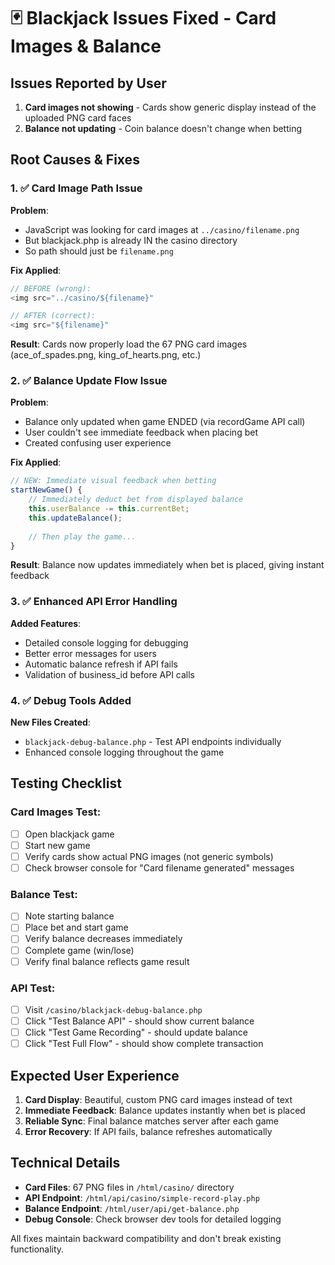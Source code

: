 # 🃏 Blackjack Issues Fixed - Card Images & Balance

## Issues Reported by User
1. **Card images not showing** - Cards show generic display instead of the uploaded PNG card faces
2. **Balance not updating** - Coin balance doesn't change when betting

## Root Causes & Fixes

### 1. ✅ **Card Image Path Issue**

**Problem**: 
- JavaScript was looking for card images at `../casino/filename.png` 
- But blackjack.php is already IN the casino directory
- So path should just be `filename.png`

**Fix Applied**:
```javascript
// BEFORE (wrong):
<img src="../casino/${filename}" 

// AFTER (correct):
<img src="${filename}"
```

**Result**: Cards now properly load the 67 PNG card images (ace_of_spades.png, king_of_hearts.png, etc.)

### 2. ✅ **Balance Update Flow Issue**

**Problem**: 
- Balance only updated when game ENDED (via recordGame API call)
- User couldn't see immediate feedback when placing bet
- Created confusing user experience

**Fix Applied**:
```javascript
// NEW: Immediate visual feedback when betting
startNewGame() {
    // Immediately deduct bet from displayed balance
    this.userBalance -= this.currentBet;
    this.updateBalance();
    
    // Then play the game...
}
```

**Result**: Balance now updates immediately when bet is placed, giving instant feedback

### 3. ✅ **Enhanced API Error Handling**

**Added Features**:
- Detailed console logging for debugging
- Better error messages for users
- Automatic balance refresh if API fails
- Validation of business_id before API calls

### 4. ✅ **Debug Tools Added**

**New Files Created**:
- `blackjack-debug-balance.php` - Test API endpoints individually
- Enhanced console logging throughout the game

## Testing Checklist

### Card Images Test:
- [ ] Open blackjack game
- [ ] Start new game 
- [ ] Verify cards show actual PNG images (not generic symbols)
- [ ] Check browser console for "Card filename generated" messages

### Balance Test:
- [ ] Note starting balance
- [ ] Place bet and start game
- [ ] Verify balance decreases immediately 
- [ ] Complete game (win/lose)
- [ ] Verify final balance reflects game result

### API Test:
- [ ] Visit `/casino/blackjack-debug-balance.php`
- [ ] Click "Test Balance API" - should show current balance
- [ ] Click "Test Game Recording" - should update balance
- [ ] Click "Test Full Flow" - should show complete transaction

## Expected User Experience

1. **Card Display**: Beautiful, custom PNG card images instead of text
2. **Immediate Feedback**: Balance updates instantly when bet is placed
3. **Reliable Sync**: Final balance matches server after each game
4. **Error Recovery**: If API fails, balance refreshes automatically

## Technical Details

- **Card Files**: 67 PNG files in `/html/casino/` directory
- **API Endpoint**: `/html/api/casino/simple-record-play.php`
- **Balance Endpoint**: `/html/user/api/get-balance.php`
- **Debug Console**: Check browser dev tools for detailed logging

All fixes maintain backward compatibility and don't break existing functionality. 